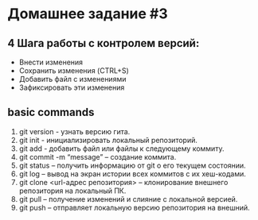# Домашнее задание #3

## 4 Шага работы с контролем версий:
* Внести изменения
* Сохранить изменения (CTRL+S)
* Добавить файл с изменениями
* Зафиксировать эти изменения

## basic commands

1. git version - узнать версию гита.
2. git init - инициализировать локальный репозиторий.
3. git add - добавить файл или файлы к следующему коммиту.
4. git commit -m “message” – создание коммита.
5. git status – получить информацию от git о его текущем состоянии.
6. git log – вывод на экран истории всех коммитов с их хеш-кодами.
7. git clone <url-адрес репозитория> – клонирование внешнего репозитория на
локальный ПК.
8. git pull – получение изменений и слияние с локальной версией.
9. git push – отправляет локальную версию репозитория на внешний.